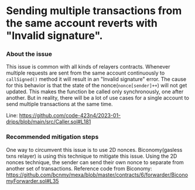 # Sending multiple transactions from the same account reverts with "Invalid signature".

### About the issue

This issue is common with all kinds of relayers contracts. Whenever multiple requests are sent from the same account continuously to `callSigned()` method it will result in an "Invalid signature" error. The cause for this behavior is that the state of the nonce(`nonce[sender]++`) will not get updated. This makes the function be called only synchronously, one after another. 
But in reality, there will be a lot of use cases for a single account to send multiple transactions at the same time. 

Line: https://github.com/code-423n4/2023-01-drips/blob/main/src/Caller.sol#L181

### Recommended mitigation steps
One way to circumvent this issue is to use 2D nonces. Biconomy(gasless txns relayer) is using this technique to mitigate this issue.
Using the 2D nonces technique, the sender can send their own nonce to separate from another set of transactions.
Reference code from Biconomy: https://github.com/bcnmy/mexa/blob/master/contracts/6/forwarder/BiconomyForwarder.sol#L35